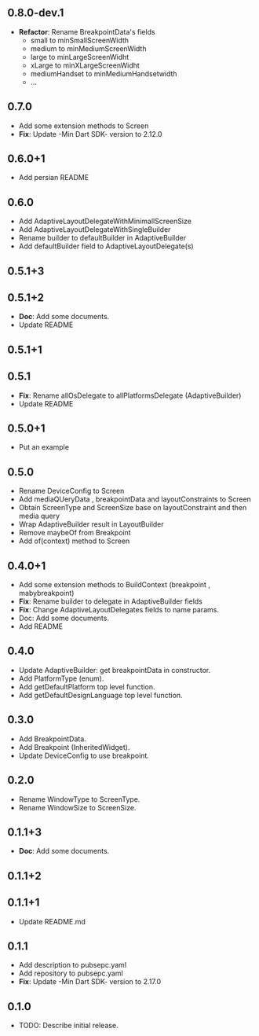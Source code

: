 ## 0.8.0-dev.1

- **Refactor**: Rename BreakpointData's fields 
  - small to minSmallScreenWidth
  - medium to minMediumScreenWidth
  - large to minLargeScreenWidht
  - xLarge to minXLargeScreenWidht
  - mediumHandset to minMediumHandsetwidth
  - ...

## 0.7.0

* Add some extension methods to Screen
* **Fix**: Update -Min Dart SDK- version to 2.12.0

## 0.6.0+1

* Add persian README

## 0.6.0

* Add AdaptiveLayoutDelegateWithMinimallScreenSize
* Add AdaptiveLayoutDelegateWithSingleBuilder
* Rename builder to defaultBuilder in AdaptiveBuilder
* Add defaultBuilder field to AdaptiveLayoutDelegate(s)

## 0.5.1+3

## 0.5.1+2

* **Doc**: Add some documents.
* Update README

## 0.5.1+1

## 0.5.1

* **Fix**: Rename allOsDelegate to allPlatformsDelegate (AdaptiveBuilder)
* Update README

## 0.5.0+1

* Put an example

## 0.5.0

* Rename DeviceConfig to Screen
* Add mediaQUeryData , breakpointData and layoutConstraints to Screen
* Obtain ScreenType and ScreenSize base on layoutConstraint and then media query
* Wrap AdaptiveBuilder result in LayoutBuilder
* Remove maybeOf from Breakpoint
* Add of(context) method to Screen

## 0.4.0+1

* Add some extension methods to BuildContext (breakpoint , mabybreakpoint)
* **Fix**: Rename builder to delegate in AdaptiveBuilder fields
* **Fix**: Change AdaptiveLayoutDelegates fields to name params.
* Doc: Add some documents.
* Add README

## 0.4.0

* Update AdaptiveBuilder: get breakpointData in constructor.
* Add PlatformType (enum).
* Add getDefaultPlatform top level function.
* Add getDefaultDesignLanguage top level function.

## 0.3.0

* Add BreakpointData.
* Add Breakpoint (InheritedWidget).
* Update DeviceConfig to use breakpoint.

## 0.2.0

* Rename WindowType to ScreenType.
* Rename WindowSize to ScreenSize.

## 0.1.1+3

* **Doc**: Add some documents.

## 0.1.1+2

## 0.1.1+1

* Update README.md

## 0.1.1

* Add description to pubsepc.yaml
* Add repository to pubsepc.yaml
* **Fix**: Update -Min Dart SDK- version to 2.17.0

## 0.1.0

* TODO: Describe initial release.

